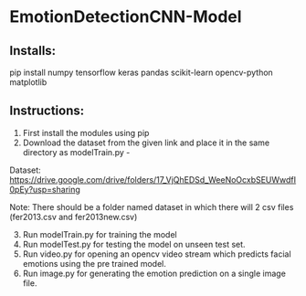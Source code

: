 # EmotionDetectionCNN-Model

## Installs:
pip install numpy tensorflow keras pandas scikit-learn opencv-python matplotlib

## Instructions:
1) First install the modules using pip
2) Download the dataset from the given link and place it in the same directory as modelTrain.py -

Dataset: https://drive.google.com/drive/folders/17_VjQhEDSd_WeeNoOcxbSEUWwdfI0pEy?usp=sharing

Note: There should be a folder named dataset in which there will 2 csv files (fer2013.csv and fer2013new.csv)

3) Run modelTrain.py for training the model
4) Run modelTest.py for testing the model on unseen test set.
5) Run video.py for opening an opencv video stream which predicts facial emotions using the pre trained model.
6) Run image.py for generating the emotion prediction on a single image file.
   
